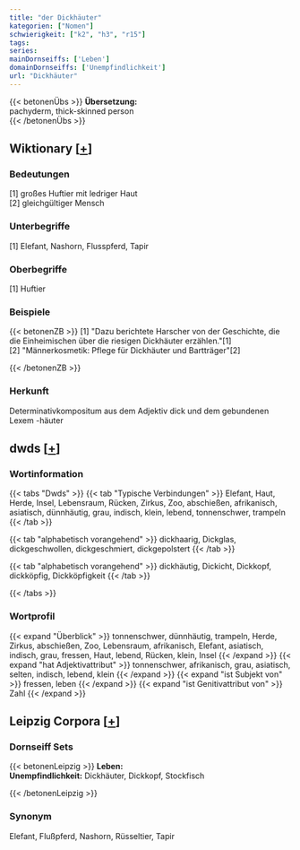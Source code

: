```yaml
---
title: "der Dickhäuter"
kategorien: ["Nomen"]
schwierigkeit: ["k2", "h3", "r15"]
tags:
series:
mainDornseiffs: ['Leben']
domainDornseiffs: ['Unempfindlichkeit']
url: "Dickhäuter"
---
```


{{< betonenÜbs >}}
**Übersetzung:**  
pachyderm, thick-skinned  person  
{{< /betonenÜbs >}}

## Wiktionary [[+](https://de.wiktionary.org/wiki/Dickhäuter)]

### Bedeutungen
[1] großes Huftier mit ledriger Haut  
[2] gleichgültiger Mensch  

### Unterbegriffe
[1] Elefant, Nashorn, Flusspferd, Tapir  

### Oberbegriffe
[1] Huftier  

### Beispiele
{{< betonenZB >}}
[1] "Dazu berichtete Harscher von der Geschichte, die die Einheimischen über die riesigen Dickhäuter erzählen."[1]  
[2] "Männerkosmetik: Pflege für Dickhäuter und Bartträger"[2]  

{{< /betonenZB >}}
### Herkunft
Determinativkompositum aus dem Adjektiv dick und dem gebundenen Lexem -häuter  



## dwds [[+](https://www.dwds.de/wb/Dickhäuter)]

### Wortinformation
{{< tabs "Dwds" >}}
{{< tab "Typische Verbindungen" >}}
Elefant, Haut, Herde, Insel, Lebensraum, Rücken, Zirkus, Zoo, abschießen, afrikanisch, asiatisch, dünnhäutig, grau, indisch, klein, lebend, tonnenschwer, trampeln
{{< /tab >}}

{{< tab "alphabetisch vorangehend" >}}
dickhaarig, Dickglas, dickgeschwollen, dickgeschmiert, dickgepolstert
{{< /tab >}}

{{< tab "alphabetisch vorangehend" >}}
dickhäutig, Dickicht, Dickkopf, dickköpfig, Dickköpfigkeit
{{< /tab >}}

{{< /tabs >}}

### Wortprofil
{{< expand "Überblick" >}} tonnenschwer, dünnhäutig, trampeln, Herde, Zirkus, abschießen, Zoo, Lebensraum, afrikanisch, Elefant, asiatisch, indisch, grau, fressen, Haut, lebend, Rücken, klein, Insel {{< /expand >}}
{{< expand "hat Adjektivattribut" >}} tonnenschwer, afrikanisch, grau, asiatisch, selten, indisch, lebend, klein {{< /expand >}}
{{< expand "ist Subjekt von" >}} fressen, leben {{< /expand >}}
{{< expand "ist Genitivattribut von" >}} Zahl {{< /expand >}}

## Leipzig Corpora [[+](https://corpora.uni-leipzig.de/en/res?word=Dickhäuter&corpusId=deu_newscrawl-public_2018)]

### Dornseiff Sets
{{< betonenLeipzig >}}
**Leben:**  
**Unempfindlichkeit:** Dickhäuter, Dickkopf, Stockfisch  

{{< /betonenLeipzig >}}

### Synonym
Elefant, Flußpferd, Nashorn, Rüsseltier, Tapir

